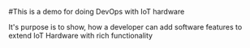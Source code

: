 #This is a demo for doing DevOps with IoT hardware

It's purpose is to show, how a  developer can add software features to extend IoT Hardware with rich functionality 